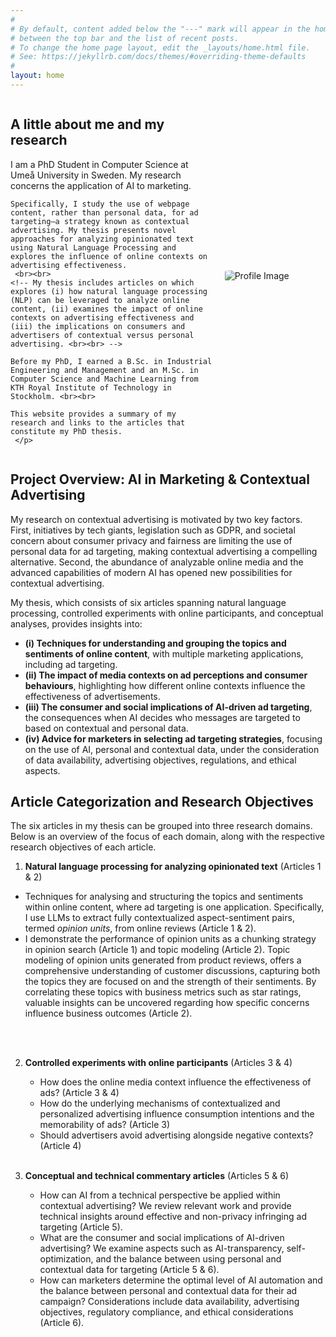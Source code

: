 ```yaml
---
#
# By default, content added below the "---" mark will appear in the home page
# between the top bar and the list of recent posts.
# To change the home page layout, edit the _layouts/home.html file.
# See: https://jekyllrb.com/docs/themes/#overriding-theme-defaults
#
layout: home
---
```


<!-- <div style="display: flex; align-items: center; gap: 20px;"> -->
<!-- <div style="display: flex; align-items: center; gap: 20px; flex-direction: row-reverse;">
  <!-- Image with circular style and max-width -->
  <!-- <img style="border-radius: 10%; max-width: 250px;" src="{{ '/assets/images/profile_light.png' | relative_url }}" alt="Profile Image"> -->
  <!-- Text and Title next to the image -->
  <!-- <div>
    <h2>A little bit about me.</h2>
    <p>I am a PhD Student from Umeå. I am a PhD Student from Umeå. I am a PhD Student from Umeå. I am a PhD Student from Umeå.  </p>
  </div>
</div> -->

<!-- <div>
    <p>This website provides a summary of my research and links to the articles in my PhD thesis.</p>
</div> -->

<div style="
  display: flex;
  align-items: center;
  gap: 20px;
  flex-direction: row-reverse;
  flex-wrap: wrap;">
  <!-- Image with circular style and max-width -->
  <img style="border-radius: 10%; max-width: 250px; flex: 1; min-width: 150px; margin: 0 auto;"
       src="{{ '/assets/images/profile_light.png' | relative_url }}"
       alt="Profile Image">
  <!-- Text and Title below the image -->
  <div style="flex: 2; min-width: 200px; text-align: left;">
    <h2><strong>A little about me and my research</strong></h2>
    <p> I am a PhD Student in Computer Science at Umeå University in Sweden. My research concerns the application of AI to marketing.

    Specifically, I study the use of webpage content, rather than personal data, for ad targeting—a strategy known as contextual advertising. My thesis presents novel approaches for analyzing opinionated text using Natural Language Processing and explores the influence of online contexts on advertising effectiveness.
     <br><br>
    <!-- My thesis includes articles on which explores (i) how natural language processing (NLP) can be leveraged to analyze online content, (ii) examines the impact of online contexts on advertising effectiveness and (iii) the implications on consumers and advertisers of contextual versus personal advertising. <br><br> -->

    Before my PhD, I earned a B.Sc. in Industrial Engineering and Management and an M.Sc. in Computer Science and Machine Learning from KTH Royal Institute of Technology in Stockholm. <br><br>

    This website provides a summary of my research and links to the articles that constitute my PhD thesis.    
     </p>
  </div>
</div>



<!-- <div style="display: flex; align-items: center; gap: 20px;"> -->
<!-- <div style="display: flex; align-items: center; gap: 20px; flex-direction: row-reverse;">
  <div>
    <h2>AI-Driven Contextual Advertising</h2>
    <p>I am a PhD Student from Umeå. I am a PhD Student from Umeå. I am a PhD Student from Umeå. I am a PhD Student from Umeå.  </p>
  </div>
</div> -->



## **Project Overview: AI in Marketing & Contextual Advertising**

<!-- Artificial and Contextual Intelligence for Marketing -->
<!-- AI-Driven Context Analysis for Marketing and Ad-targeting
## **AI-enabled Marketing & Contextual Advertising**
AI and Contextual Analysis for Effective Marketing and Ad Targeting
AI Meets Contextual Marketing:
AI-driven contextual advertising
The Contextual Edge: AI in Marketing and Ad-targeting -->

My research on contextual advertising is motivated by two key factors. First, initiatives by tech giants, legislation such as GDPR, and societal concern about consumer privacy and fairness are limiting the use of personal data for ad targeting, making contextual advertising a compelling alternative. Second, the abundance of analyzable online media and the advanced capabilities of modern AI has opened new possibilities for contextual advertising.

My thesis, which consists of six articles spanning natural language processing, controlled experiments with online participants, and conceptual analyses, provides insights into:

- **(i) Techniques for understanding and grouping the topics and sentiments of online content**, with multiple marketing applications, including ad targeting.  
- **(ii) The impact of media contexts on ad perceptions and consumer behaviours**, highlighting how different online contexts influence the effectiveness of advertisements.    
- **(iii) The consumer and social implications of AI-driven ad targeting**, the consequences when AI decides who messages are targeted to based on contextual and personal data.
- **(iv) Advice for marketers in selecting ad targeting strategies**, focusing on the use of AI, personal and contextual data, under the consideration of data availability, advertising objectives, regulations, and ethical aspects.

## **Article Categorization and Research Objectives**

The six articles in my thesis can be grouped into three research domains. Below is an overview of the focus of each domain, along with the respective research objectives of each article.

1. **Natural language processing for analyzing opinionated text** (Articles 1 & 2) <br>
  - Techniques for analysing and structuring the topics and sentiments within online content, where ad targeting is one application. Specifically, I use LLMs to extract fully contextualized aspect-sentiment pairs, termed *opinion units*, from online reviews (Article 1 & 2).  
  - I demonstrate the performance of opinion units as a chunking strategy in opinion search (Article 1) and topic modeling (Article 2). Topic modeling of opinion units generated from product reviews, offers a comprehensive understanding of customer discussions, capturing both the topics they are focused on and the strength of their sentiments. By correlating these topics with business metrics such as star ratings, valuable insights can be uncovered regarding how specific concerns influence business outcomes (Article 2).
  <!-- The use of opinion units overcomes challenges found in previous work, particularly those related to separating individual opinions within reviews and enhancing the interpretability of which sections of the raw text influenced the clustering or regression result. -->
  <br><br>

2. **Controlled experiments with online participants** (Articles 3 & 4) <br>
   - How does the online media context influence the effectiveness of ads? (Article 3 & 4)
   - How do the underlying mechanisms of contextualized and personalized advertising influence consumption intentions and the memorability of ads? (Article 3)
   - Should advertisers avoid advertising alongside negative contexts? (Article 4)
   <br><br>  

3. **Conceptual and technical commentary articles** (Articles 5 & 6) <br>
   - How can AI from a technical perspective be applied within contextual advertising? We review relevant work and provide technical insights around effective and non-privacy infringing ad targeting (Article 5).  
   - What are the consumer and social implications of AI-driven advertising? We examine aspects such as AI-transparency, self-optimization, and the balance between using personal and contextual data for targeting (Article 5 & 6).  
   - How can marketers determine the optimal level of AI automation and the balance between personal and contextual data for their ad campaign? Considerations include data availability, advertising objectives, regulatory compliance, and ethical considerations (Article 6).

<!--
# Articles listed
Link to an article.
[Download the Opinion Units PDF]({{ '/assets/articles/opinion_unit.pdf' | relative_url }}) -->
